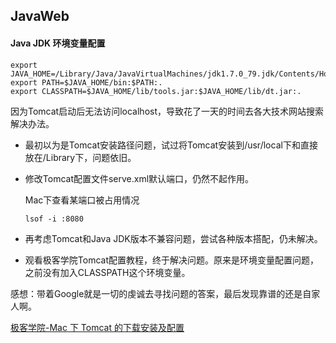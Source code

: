 ## JavaWeb

#### Java JDK 环境变量配置

```shell
export JAVA_HOME=/Library/Java/JavaVirtualMachines/jdk1.7.0_79.jdk/Contents/Home
export PATH=$JAVA_HOME/bin:$PATH:.
export CLASSPATH=$JAVA_HOME/lib/tools.jar:$JAVA_HOME/lib/dt.jar:.
```

因为Tomcat启动后无法访问localhost，导致花了一天的时间去各大技术网站搜索解决办法。

* 最初以为是Tomcat安装路径问题，试过将Tomcat安装到/usr/local下和直接放在/Library下，问题依旧。

* 修改Tomcat配置文件serve.xml默认端口，仍然不起作用。

  Mac下查看某端口被占用情况

  ```shell
  lsof -i :8080
  ```

* 再考虑Tomcat和Java JDK版本不兼容问题，尝试各种版本搭配，仍未解决。

* 观看极客学院Tomcat配置教程，终于解决问题。原来是环境变量配置问题，之前没有加入CLASSPATH这个环境变量。

感想：带着Google就是一切的虔诚去寻找问题的答案，最后发现靠谱的还是自家人啊。

[极客学院-Mac 下 Tomcat 的下载安装及配置](http://www.jikexueyuan.com/course/465_2.html?ss=1)


